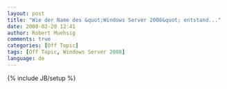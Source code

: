 ```yaml
---
layout: post
title: "Wie der Name des &quot;Windows Server 2008&quot; entstand..."
date: 2008-02-20 12:41
author: Robert Muehsig
comments: true
categories: [Off Topic]
tags: [Off Topic, Windows Server 2008]
language: de
---
```

{% include JB/setup %}
<div class="wlWriterSmartContent" id="scid:5737277B-5D6D-4f48-ABFC-DD9C333F4C5D:15893d6d-3df4-484a-a6f2-0d9bfe575bcf" style="padding-right: 0px; display: inline; padding-left: 0px; padding-bottom: 0px; margin: 0px; padding-top: 0px"><div id="b74de991-49c1-4bb5-87bc-991fd07598e5" style="margin: 0px; padding: 0px; display: inline;"><div><a href="http://youtube.com/watch?v=kZbSa8xj1c8" target="_new"><img src="{{BASE_PATH}}/assets/wp-images-de/videof6bd07da9cf4.jpg" galleryimg="no" onload="var downlevelDiv = document.getElementById('b74de991-49c1-4bb5-87bc-991fd07598e5'); downlevelDiv.innerHTML = &quot;&lt;div&gt;&lt;object width=\&quot;425\&quot; height=\&quot;350\&quot;&gt;&lt;param name=\&quot;movie\&quot; value=\&quot;http://www.youtube.com/v/kZbSa8xj1c8\&quot;&gt;&lt;\/param&gt;&lt;param name=\&quot;wmode\&quot; value=\&quot;transparent\&quot;&gt;&lt;\/param&gt;&lt;embed src=\&quot;http://www.youtube.com/v/kZbSa8xj1c8\&quot; type=\&quot;application/x-shockwave-flash\&quot; wmode=\&quot;transparent\&quot; width=\&quot;425\&quot; height=\&quot;350\&quot;&gt;&lt;\/embed&gt;&lt;\/object&gt;&lt;\/div&gt;&quot;;" alt=""></a></div></div></div>
